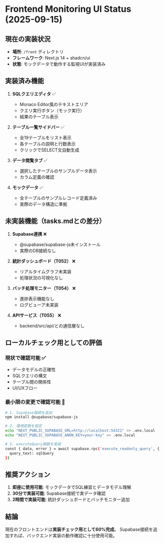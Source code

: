# Frontend Monitoring UI Status (2025-09-15)

## 現在の実装状況
- **場所**: `/front` ディレクトリ
- **フレームワーク**: Next.js 14 + shadcn/ui
- **状態**: モックデータで動作する監視UIが実装済み

## 実装済み機能
1. **SQLクエリエディタ** ✅
   - Monaco Editor風のテキストエリア
   - クエリ実行ボタン（モック実行）
   - 結果のテーブル表示

2. **テーブル一覧サイドバー** ✅
   - 全19テーブルをリスト表示
   - 各テーブルの説明と行数表示
   - クリックでSELECT文自動生成

3. **データ閲覧タブ** ✅
   - 選択したテーブルのサンプルデータ表示
   - カラム定義の確認

4. **モックデータ** ✅
   - 全テーブルのサンプルレコード定義済み
   - 実際のデータ構造に準拠

## 未実装機能（tasks.mdとの差分）
1. **Supabase連携** ❌
   - @supabase/supabase-js未インストール
   - 実際のDB接続なし

2. **統計ダッシュボード（T052）** ❌
   - リアルタイムグラフ未実装
   - 処理状況の可視化なし

3. **バッチ処理モニター（T054）** ❌
   - 進捗表示機能なし
   - ログビューア未実装

4. **APIサービス（T055）** ❌
   - backend/src/api/との通信層なし

## ローカルチェック用としての評価
### 現状で確認可能 ✅
- データモデルの正確性
- SQLクエリの構文
- テーブル間の関係性
- UI/UXフロー

### 最小限の変更で確認可能 🔧
```bash
# 1. Supabase接続を追加
npm install @supabase/supabase-js

# 2. 環境変数を設定
echo "NEXT_PUBLIC_SUPABASE_URL=http://localhost:54321" >> .env.local
echo "NEXT_PUBLIC_SUPABASE_ANON_KEY=your-key" >> .env.local

# 3. executeQuery関数を実装
const { data, error } = await supabase.rpc('execute_readonly_query', { 
  query_text: sqlQuery 
})
```

## 推奨アクション
1. **即座に使用可能**: モックデータでSQL練習とデータモデル理解
2. **30分で実装可能**: Supabase接続で実データ確認
3. **2時間で実装可能**: 統計ダッシュボードとバッチモニター追加

## 結論
現在のフロントエンドは**実装チェック用として60%完成**。
Supabase接続を追加すれば、バックエンド実装の動作確認に十分使用可能。